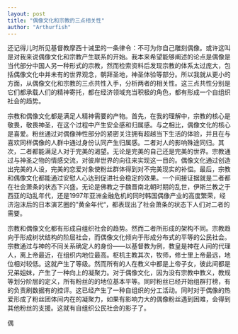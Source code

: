 ```yaml
---
layout: post
title: "偶像文化和宗教的三点相关性"
author: "Arthurfish"
---
```


还记得儿时所见基督教摩西十诫里的一条律令：不可为你自己雕刻偶像。或许这叫是对我来说偶像文化和宗教产生联系的开始。我本来希望能够阐述的论点是偶像是当代部分中国人另一种形式的宗教，然而检索资料后发现宗教的体系太过庞大，包括偶像文化中并未有的世界观念，朝拜圣地，神圣体验等部分。所以我就从更小的方面，从偶像文化和宗教的三点共性入手，分析两者的相关性。这三点共性分别是它们都承载人们的精神寄托，都在经济领域充当积极的角色，都有形成一个自组织社会的趋势。

宗教和偶像文化都是满足人精神需要的产物。首先，在我的理解中，宗教的核心是敬畏，敬畏神圣，在这个过程中产生安全感和归属感。与之相比，偶像文化的核心是喜爱。粉丝通过对偶像神性部分的紧密关注拥有超越当下生活的体验，并且在与喜欢同样偶像的人群中通过身份认同产生归属感。二者对人的影响殊途同归。其次，二者都能满足人对于完美的渴望。无论是完美的自己还是完美的世界。宗教通过与神圣之物的情感交流，对彼岸世界的向往来实现这一目的。偶像文化通过创造出完美的人设，完美的恋爱对象使粉丝群体得到对不完美现实的补偿。最后，宗教和偶像文化都能通过安慰人心达到促进社会稳定的效果。一个间接证据就是二者都在社会萧条的状态下兴盛。无论是佛教之于魏晋南北朝时期的乱世，伊斯兰教之于西亚的动乱年代，还是1997年亚洲金融危机的同时韩国偶像产业的高度繁荣，经济泡沫后的日本演艺圈的”黄金年代“，都表现出了社会萧条的状态下人们对二者的需要。

宗教和偶像文化都有形成自组织社会的趋势。然而二者所形成的架构不同。宗教趋向于形成树状结构的阶层社会，而偶像文化倾向于形成分布式的平等的公民社会。宗教通过与神的不同关系确定人的身份——以基督教为例，教皇是神在人间的代理人，离上帝最近，在组织内地位最高。枢机主教其次，牧师，修士里上帝最远，地位相对较低。这就产生了等级。然而所有的人在教义中都是上帝子女，彼此间都是兄弟姐妹，产生了一种向上的凝聚力。对于偶像文化，因为没有宗教中教义，教规等划分阶层的定义，所有粉丝的的地位基本平等。同时粉丝已经开始组群打榜，有的负责刷数据有的控评。这已经产生了一种自组织的分工活动。同时对于偶像的热爱形成了粉丝团体间内在的凝聚力，如果有影响力大的偶像粉丝遇到困难，会得到其他粉丝的支援。这就有自组织公民社会的影子了。

偶